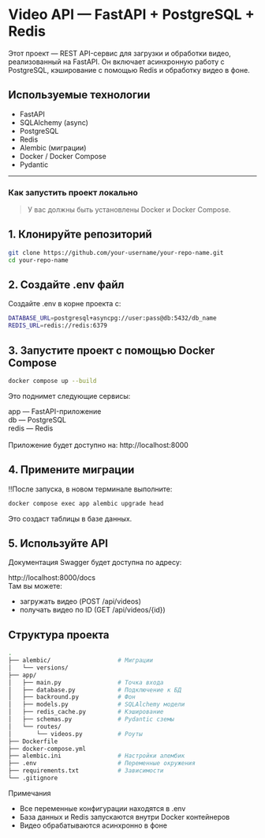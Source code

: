 # Video API — FastAPI + PostgreSQL + Redis

Этот проект — REST API-сервис для загрузки и обработки видео, реализованный на FastAPI. Он включает асинхронную работу с PostgreSQL, кэширование с помощью Redis и обработку видео в фоне.

## Используемые технологии

- FastAPI
- SQLAlchemy (async)
- PostgreSQL
- Redis
- Alembic (миграции)
- Docker / Docker Compose
- Pydantic

---

### Как запустить проект локально

> У вас должны быть установлены Docker и Docker Compose.


## 1. Клонируйте репозиторий
```bash
git clone https://github.com/your-username/your-repo-name.git
cd your-repo-name
```
## 2. Создайте .env файл
Создайте .env в корне проекта c:
```bash
DATABASE_URL=postgresql+asyncpg://user:pass@db:5432/db_name
REDIS_URL=redis://redis:6379
```

## 3. Запустите проект с помощью Docker Compose
```bash
docker compose up --build
```
Это поднимет следующие сервисы:

app — FastAPI-приложение<br>
db — PostgreSQL<br>
redis — Redis<br><br>
Приложение будет доступно на:
http://localhost:8000

## 4. Примените миграции
!!После запуска, в новом терминале выполните:
```bash
docker compose exec app alembic upgrade head
```
Это создаст таблицы в базе данных.

## 5. Используйте API
Документация Swagger будет доступна по адресу:

http://localhost:8000/docs <br>
Там вы можете:
- загружать видео (POST /api/videos)
- получать видео по ID (GET /api/videos/{id})


## Структура проекта
```bash
.
├── alembic/                   # Миграции
│   └── versions/
├── app/
│   ├── main.py                # Точка входа
│   ├── database.py            # Подключение к БД
│   ├── backround.py           # Фон
│   ├── models.py              # SQLAlchemy модели
│   ├── redis_cache.py         # Кэширование
│   ├── schemas.py             # Pydantic сземы
│   └── routes/
│       └── videos.py          # Роуты
├── Dockerfile
├── docker-compose.yml
├── alembic.ini                # Настройки алембик
├── .env                       # Переменные окружения
├── requirements.txt           # Зависимости
└── .gitignore
```

Примечания

- Все переменные конфигурации находятся в .env
- База данных и Redis запускаются внутри Docker контейнеров
- Видео обрабатываются асинхронно в фоне
